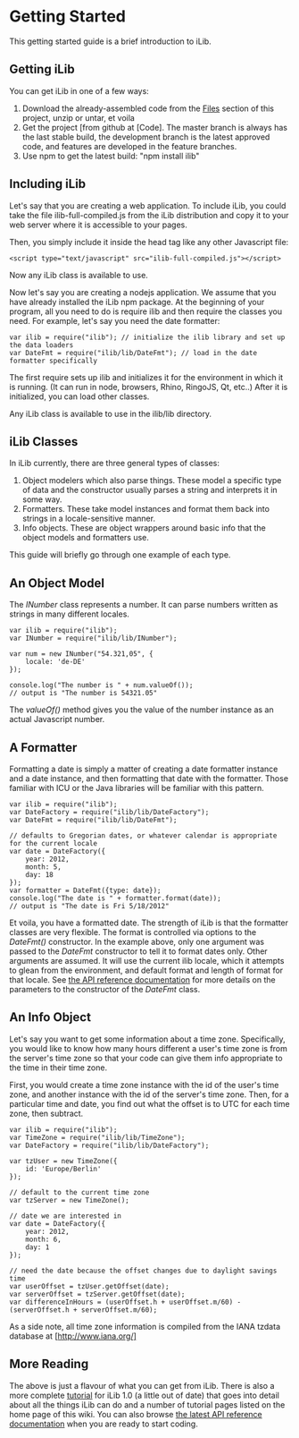 # Getting Started #

This getting started guide is a brief introduction to iLib.

## Getting iLib ##

You can get iLib in one of a few ways:

1. Download the already-assembled code from the [Files](builds) section of this project, unzip or untar, et voila
1. Get the project [from github at [Code]. The master branch is always has the last stable build, the development branch is the latest approved code, and features are developed in the feature branches.
1. Use npm to get the latest build: "npm install ilib"

## Including iLib ##

Let's say that you are creating a web application. To include iLib, you could take the file ilib-full-compiled.js from the iLib distribution and copy it to your web server where it is accessible to your pages.

Then, you simply include it inside the head tag like any other Javascript file:

~~~~~
<script type="text/javascript" src="ilib-full-compiled.js"></script> 
~~~~~

Now any iLib class is available to use.

Now let's say you are creating a nodejs application. We assume that you have already installed the iLib npm package. At the beginning of your program, all you need to do is require ilib and then require the classes you need. For example, let's say you need the date formatter:

~~~~~
var ilib = require("ilib"); // initialize the ilib library and set up the data loaders
var DateFmt = require("ilib/lib/DateFmt"); // load in the date formatter specifically
~~~~~

The first require sets up ilib and initializes it for the environment in which it is running. (It can run in node, browsers, Rhino, RingoJS, Qt, etc..) After it is initialized, you can load other classes.

Any iLib class is available to use in the ilib/lib directory.

## iLib Classes ##

In iLib currently, there are three general types of classes:

1. Object modelers which also parse things. These model a specific type of data and the constructor usually parses a string and interprets it in some way.
1. Formatters. These take model instances and format them back into strings in a locale-sensitive manner.
1. Info objects. These are object wrappers around basic info that the object models and formatters use.

This guide will briefly go through one example of each type.

## An Object Model ##

The _INumber_ class represents a number. It can parse numbers written as strings in many different locales.

~~~~~
var ilib = require("ilib");
var INumber = require("ilib/lib/INumber");

var num = new INumber("54.321,05", {
    locale: 'de-DE'
});

console.log("The number is " + num.valueOf());
// output is "The number is 54321.05"
~~~~~

The _valueOf()_ method gives you the value of the number instance as an actual Javascript number.

## A Formatter ##

Formatting a date is simply a matter of creating a date formatter instance and a date instance, and then formatting that date with the formatter. Those familiar with ICU or the Java libraries will be familiar with this pattern.

~~~~~
var ilib = require("ilib");
var DateFactory = require("ilib/lib/DateFactory");
var DateFmt = require("ilib/lib/DateFmt");

// defaults to Gregorian dates, or whatever calendar is appropriate for the current locale
var date = DateFactory({
    year: 2012,
    month: 5,
    day: 18
});
var formatter = DateFmt({type: date});
console.log("The date is " + formatter.format(date));
// output is "The date is Fri 5/18/2012"
~~~~~

Et voila, you have a formatted date. The strength of iLib is that the formatter classes are very flexible. The format is controlled via options to the _DateFmt()_ constructor. In the example above, only one argument was passed to the _DateFmt_ constructor to tell it to format dates only. Other arguments are assumed. It will use the current ilib locale, which it attempts to glean from the environment, and default format and length of format for that locale. See [the API reference documentation](http://www.translationcircle.com/ilib/jsdoc/) for more details on the parameters to the constructor of the _DateFmt_ class.

## An Info Object ##

Let's say you want to get some information about a time zone. Specifically, you would like to know how many hours different a user's time zone is from the server's time zone so that your code can give them info appropriate to the time in their time zone.

First, you would create a time zone instance with the id of the user's time zone, and another instance with the id of the server's time zone. Then, for a particular time and date, you find out what the offset is to UTC for each time zone, then subtract.

~~~~~
var ilib = require("ilib");
var TimeZone = require("ilib/lib/TimeZone");
var DateFactory = require("ilib/lib/DateFactory");

var tzUser = new TimeZone({
    id: 'Europe/Berlin'
});

// default to the current time zone
var tzServer = new TimeZone();

// date we are interested in
var date = DateFactory({
    year: 2012,
    month: 6,
    day: 1
});

// need the date because the offset changes due to daylight savings time
var userOffset = tzUser.getOffset(date); 
var serverOffset = tzServer.getOffset(date);
var differenceInHours = (userOffset.h + userOffset.m/60) - (serverOffset.h + serverOffset.m/60);
~~~~~

As a side note, all time zone information is compiled from the IANA tzdata database at [http://www.iana.org/]

## More Reading ##

The above is just a flavour of what you can get from iLib. There is also a more complete [tutorial](iLib1.0JSTutorial.pdf) for iLib 1.0 (a little out of date) that goes into detail about all the things iLib can do and a number of tutorial pages listed on the home page of this wiki. You can also browse [the latest API reference documentation](http://www.translationcircle.com/ilib/jsdoc/) when you are ready to start coding.